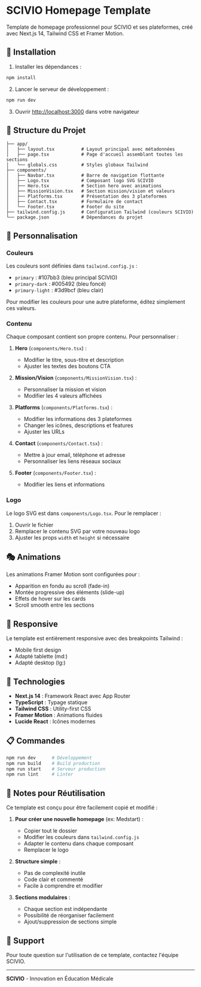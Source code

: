# SCIVIO Homepage Template

Template de homepage professionnel pour SCIVIO et ses plateformes, créé avec Next.js 14, Tailwind CSS et Framer Motion.

## 🚀 Installation

1. Installer les dépendances :
```bash
npm install
```

2. Lancer le serveur de développement :
```bash
npm run dev
```

3. Ouvrir [http://localhost:3000](http://localhost:3000) dans votre navigateur

## 📁 Structure du Projet

```
├── app/
│   ├── layout.tsx          # Layout principal avec métadonnées
│   ├── page.tsx            # Page d'accueil assemblant toutes les sections
│   └── globals.css         # Styles globaux Tailwind
├── components/
│   ├── Navbar.tsx          # Barre de navigation flottante
│   ├── Logo.tsx            # Composant logo SVG SCIVIO
│   ├── Hero.tsx            # Section hero avec animations
│   ├── MissionVision.tsx   # Section mission/vision et valeurs
│   ├── Platforms.tsx       # Présentation des 3 plateformes
│   ├── Contact.tsx         # Formulaire de contact
│   └── Footer.tsx          # Footer du site
├── tailwind.config.js      # Configuration Tailwind (couleurs SCIVIO)
└── package.json            # Dépendances du projet
```

## 🎨 Personnalisation

### Couleurs

Les couleurs sont définies dans `tailwind.config.js` :
- `primary` : #107bb3 (bleu principal SCIVIO)
- `primary-dark` : #005492 (bleu foncé)
- `primary-light` : #3d9bcf (bleu clair)

Pour modifier les couleurs pour une autre plateforme, éditez simplement ces valeurs.

### Contenu

Chaque composant contient son propre contenu. Pour personnaliser :

1. **Hero** (`components/Hero.tsx`) :
   - Modifier le titre, sous-titre et description
   - Ajuster les textes des boutons CTA

2. **Mission/Vision** (`components/MissionVision.tsx`) :
   - Personnaliser la mission et vision
   - Modifier les 4 valeurs affichées

3. **Platforms** (`components/Platforms.tsx`) :
   - Modifier les informations des 3 plateformes
   - Changer les icônes, descriptions et features
   - Ajuster les URLs

4. **Contact** (`components/Contact.tsx`) :
   - Mettre à jour email, téléphone et adresse
   - Personnaliser les liens réseaux sociaux

5. **Footer** (`components/Footer.tsx`) :
   - Modifier les liens et informations

### Logo

Le logo SVG est dans `components/Logo.tsx`. Pour le remplacer :
1. Ouvrir le fichier
2. Remplacer le contenu SVG par votre nouveau logo
3. Ajuster les props `width` et `height` si nécessaire

## 🎭 Animations

Les animations Framer Motion sont configurées pour :
- Apparition en fondu au scroll (fade-in)
- Montée progressive des éléments (slide-up)
- Effets de hover sur les cards
- Scroll smooth entre les sections

## 📱 Responsive

Le template est entièrement responsive avec des breakpoints Tailwind :
- Mobile first design
- Adapté tablette (md:)
- Adapté desktop (lg:)

## 🔧 Technologies

- **Next.js 14** : Framework React avec App Router
- **TypeScript** : Typage statique
- **Tailwind CSS** : Utility-first CSS
- **Framer Motion** : Animations fluides
- **Lucide React** : Icônes modernes

## 📋 Commandes

```bash
npm run dev      # Développement
npm run build    # Build production
npm run start    # Serveur production
npm run lint     # Linter
```

## 📝 Notes pour Réutilisation

Ce template est conçu pour être facilement copié et modifié :

1. **Pour créer une nouvelle homepage** (ex: Medstart) :
   - Copier tout le dossier
   - Modifier les couleurs dans `tailwind.config.js`
   - Adapter le contenu dans chaque composant
   - Remplacer le logo

2. **Structure simple** :
   - Pas de complexité inutile
   - Code clair et commenté
   - Facile à comprendre et modifier

3. **Sections modulaires** :
   - Chaque section est indépendante
   - Possibilité de réorganiser facilement
   - Ajout/suppression de sections simple

## 🎯 Support

Pour toute question sur l'utilisation de ce template, contactez l'équipe SCIVIO.

---

**SCIVIO** - Innovation en Éducation Médicale

